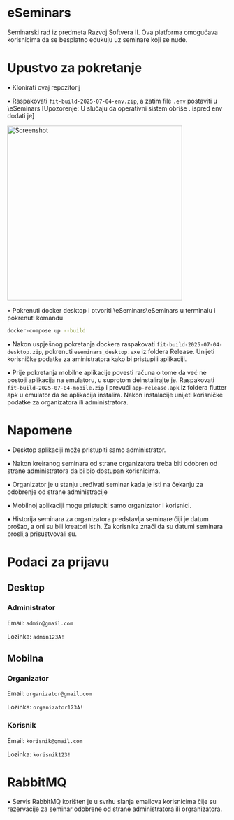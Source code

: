 # eSeminars
Seminarski rad iz predmeta Razvoj Softvera II. Ova platforma omogućava korisnicima da se besplatno edukuju uz seminare koji se nude.

# Upustvo za pokretanje
• Klonirati ovaj repozitorij

• Raspakovati `fit-build-2025-07-04-env.zip`, a zatim file `.env` postaviti u \eSeminars  [Upozorenje: U slučaju da operativni sistem obriše . ispred env dodati je]

<img src="https://github.com/user-attachments/assets/5492c792-38c4-408e-a2a4-8fa484e132df" alt="Screenshot" width="400"/>


• Pokrenuti docker desktop i otvoriti \eSeminars\eSeminars u terminalu i pokrenuti komandu 
```bash
docker-compose up --build
```

• Nakon uspješnog pokretanja dockera raspakovati `fit-build-2025-07-04-desktop.zip`, pokrenuti `eseminars_desktop.exe` iz foldera Release. Unijeti korisničke podatke za aministratora kako bi pristupili aplikaciji.

• Prije pokretanja mobilne aplikacije povesti računa o tome da već ne postoji aplikacija na emulatoru, u suprotom deinstalirajte je. Raspakovati `fit-build-2025-07-04-mobile.zip` i prevući `app-release.apk` iz foldera flutter apk u emulator da se aplikacija instalira. Nakon instalacije unijeti korisničke podatke za organizatora ili administratora.

# Napomene
• Desktop aplikaciji može pristupiti samo administrator.

• Nakon kreiranog seminara od strane organizatora treba biti odobren od strane administratora da bi bio dostupan korisnicima.

• Organizator je u stanju uređivati seminar kada je isti na čekanju za odobrenje od strane administracije

• Mobilnoj aplikaciji mogu pristupiti samo organizator i korisnici.

• Historija seminara za organizatora predstavlja seminare čiji je datum prošao, a oni su bili kreatori istih. Za korisnika znači da su datumi seminara prosli,a prisustvovali su.

# Podaci za prijavu
## Desktop
### Administrator
Email: `admin@gmail.com`

Lozinka: `admin123A!`

## Mobilna
### Organizator
Email: `organizator@gmail.com`

Lozinka: `organizator123A!`

### Korisnik
Email: `korisnik@gmail.com`

Lozinka: `korisnik123!`

# RabbitMQ

• Servis RabbitMQ korišten je u svrhu slanja emailova korisnicima čije su rezervacije za seminar odobrene od strane administratora ili orgranizatora.
